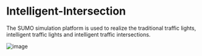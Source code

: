 # Intelligent-Intersection
The SUMO simulation platform is used to realize the traditional traffic lights, intelligent traffic lights and intelligent traffic intersections.

![image](https://github.com/TianzhenLi/Intelligent-Intersection/blob/master/gif/simulation1/traditional%20%20light.gif)
